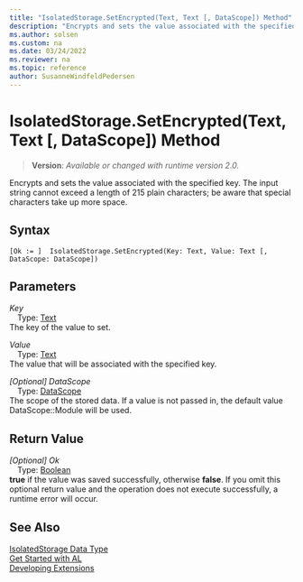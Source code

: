 ```yaml
---
title: "IsolatedStorage.SetEncrypted(Text, Text [, DataScope]) Method"
description: "Encrypts and sets the value associated with the specified key."
ms.author: solsen
ms.custom: na
ms.date: 03/24/2022
ms.reviewer: na
ms.topic: reference
author: SusanneWindfeldPedersen
---
```

[//]: # (START>DO_NOT_EDIT)
[//]: # (IMPORTANT:Do not edit any of the content between here and the END>DO_NOT_EDIT.)
[//]: # (Any modifications should be made in the .xml files in the ModernDev repo.)
# IsolatedStorage.SetEncrypted(Text, Text [, DataScope]) Method
> **Version**: _Available or changed with runtime version 2.0._

Encrypts and sets the value associated with the specified key. The input string cannot exceed a length of 215 plain characters; be aware that special characters take up more space.


## Syntax
```AL
[Ok := ]  IsolatedStorage.SetEncrypted(Key: Text, Value: Text [, DataScope: DataScope])
```
## Parameters
*Key*  
&emsp;Type: [Text](../text/text-data-type.md)  
The key of the value to set.  

*Value*  
&emsp;Type: [Text](../text/text-data-type.md)  
The value that will be associated with the specified key.  

*[Optional] DataScope*  
&emsp;Type: [DataScope](../datascope/datascope-option.md)  
The scope of the stored data. If a value is not passed in, the default value DataScope::Module will be used.  


## Return Value
*[Optional] Ok*  
&emsp;Type: [Boolean](../boolean/boolean-data-type.md)  
**true** if the value was saved successfully, otherwise **false**. If you omit this optional return value and the operation does not execute successfully, a runtime error will occur.  


[//]: # (IMPORTANT: END>DO_NOT_EDIT)
## See Also
[IsolatedStorage Data Type](isolatedstorage-data-type.md)  
[Get Started with AL](../../devenv-get-started.md)  
[Developing Extensions](../../devenv-dev-overview.md)